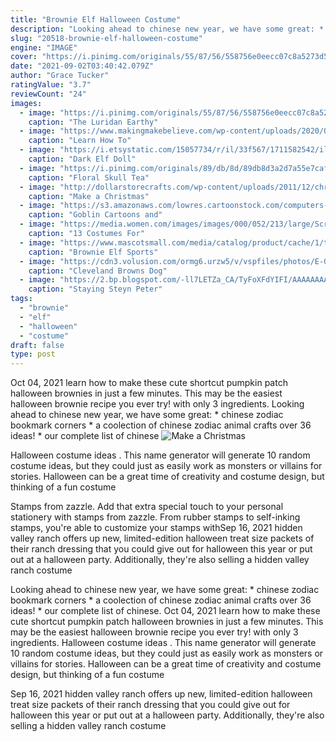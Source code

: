 ```yaml
---
title: "Brownie Elf Halloween Costume"
description: "Looking ahead to chinese new year, we have some great: * chinese zodiac bookmark corners * a coolection of chinese zodiac animal crafts  over 36 ideas! * our complete list of chinese"
slug: "20518-brownie-elf-halloween-costume"
engine: "IMAGE"
cover: "https://i.pinimg.com/originals/55/87/56/558756e0eecc07c8a5273d580ffc201f.jpg"
date: "2021-09-02T03:40:42.079Z"
author: "Grace Tucker"
ratingValue: "3.7"
reviewCount: "24"
images:
  - image: "https://i.pinimg.com/originals/55/87/56/558756e0eecc07c8a5273d580ffc201f.jpg"
    caption: "The Luridan Earthy"
  - image: "https://www.makingmakebelieve.com/wp-content/uploads/2020/06/Pic-0-Elfin-Character-Ears-1024x855.jpg"
    caption: "Learn How To"
  - image: "https://i.etsystatic.com/15057734/r/il/33f567/1711582542/il_794xN.1711582542_9de6.jpg"
    caption: "Dark Elf Doll"
  - image: "https://i.pinimg.com/originals/89/db/8d/89db8d3a2d7a55e7caf703cec5f88392.jpg"
    caption: "Floral Skull Tea"
  - image: "http://dollarstorecrafts.com/wp-content/uploads/2011/12/christmas-tree-elf-hats-580x435.jpg"
    caption: "Make a Christmas"
  - image: "https://s3.amazonaws.com/lowres.cartoonstock.com/computers-halloween-dress_up-costume-costume_party-fancy_dress-epln239_low.jpg"
    caption: "Goblin Cartoons and"
  - image: "https://media.women.com/images/images/000/052/213/large/Screen_Shot_2016-10-17_at_9.46.24_AM.jpg?1476722808"
    caption: "13 Costumes For"
  - image: "https://www.mascotsmall.com/media/catalog/product/cache/1/thumbnail/600x/17f82f742ffe127f42dca9de82fb58b1/m/a/mascot_img_7551_4.jpg"
    caption: "Brownie Elf Sports"
  - image: "https://cdn3.volusion.com/ormg6.urzw5/v/vspfiles/photos/E-GM-FRIDA-2.jpg"
    caption: "Cleveland Browns Dog"
  - image: "https://2.bp.blogspot.com/-ll7LETZa_CA/TyFoXFdYIFI/AAAAAAAABps/GURwqMDBQE4/s640/hat+collage.jpg"
    caption: "Staying Steyn Peter"
tags:
  - "brownie"
  - "elf"
  - "halloween"
  - "costume"
draft: false
type: post
---
```


Oct 04, 2021 learn how to make these cute shortcut pumpkin patch halloween brownies in just a few minutes. This may be the easiest halloween brownie recipe you ever try! with only 3 ingredients. Looking ahead to chinese new year, we have some great: * chinese zodiac bookmark corners * a coolection of chinese zodiac animal crafts  over 36 ideas! * our complete list of chinese
![Make a Christmas](http://dollarstorecrafts.com/wp-content/uploads/2011/12/christmas-tree-elf-hats-580x435.jpg "Make a Christmas")

Halloween costume ideas . This name generator will generate 10 random costume ideas, but they could just as easily work as monsters or villains for stories. Halloween can be a great time of creativity and costume design, but thinking of a fun costume
<!--inArticleAds-->

<!--galleryOne-->

Stamps from zazzle. Add that extra special touch to your personal stationery with stamps from zazzle. From rubber stamps to self-inking stamps, you're able to customize your stamps withSep 16, 2021 hidden valley ranch offers up new, limited-edition halloween treat size packets of their ranch dressing that you could give out for halloween this year or put out at a halloween party. Additionally, they're also selling a hidden valley ranch costume
<!--inArticleAds-->

<!--galleryTwo-->

Looking ahead to chinese new year, we have some great: * chinese zodiac bookmark corners * a coolection of chinese zodiac animal crafts  over 36 ideas! * our complete list of chinese. Oct 04, 2021 learn how to make these cute shortcut pumpkin patch halloween brownies in just a few minutes. This may be the easiest halloween brownie recipe you ever try! with only 3 ingredients. Halloween costume ideas . This name generator will generate 10 random costume ideas, but they could just as easily work as monsters or villains for stories. Halloween can be a great time of creativity and costume design, but thinking of a fun costume
<!--galleryThree-->

Sep 16, 2021 hidden valley ranch offers up new, limited-edition halloween treat size packets of their ranch dressing that you could give out for halloween this year or put out at a halloween party. Additionally, they're also selling a hidden valley ranch costume